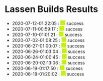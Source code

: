 # Lassen Builds Results

 - 2020-07-12-01:22:05 : ![green](./images/green.png) success
 - 2020-07-11-00:59:17 : ![green](./images/green.png) success
 - 2020-07-10-01:01:21 : ![green](./images/green.png) success
 - 2020-07-02-01:08:25 : ![green](./images/green.png) success
 - 2020-06-27-01:00:07 : ![green](./images/green.png) success
 - 2020-06-26-01:03:04 : ![green](./images/green.png) success
 - 2020-06-24-01:00:45 : ![green](./images/green.png) success
 - 2020-06-20-02:13:06 : ![green](./images/green.png) success
 - 2020-06-19-01:17:50 : ![green](./images/green.png) success
 - 2020-06-18-01:20:02 : ![green](./images/green.png) success
